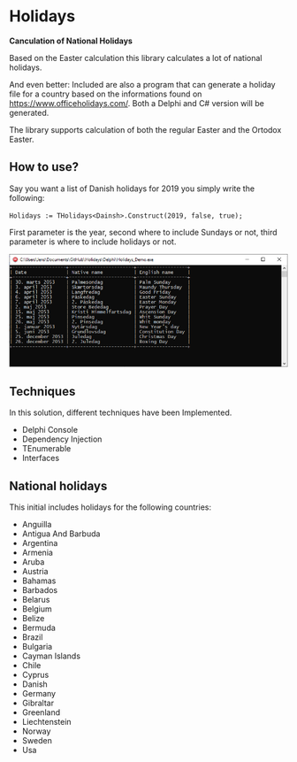 
# Holidays

**Canculation of National Holidays**

Based on the Easter calculation this library calculates a lot of national holidays. 

And even better: Included are also a program that can generate a holiday file for a country based on the informations found on  https://www.officeholidays.com/.  Both a  Delphi and C# version will be generated. 

The library supports calculation of both the regular Easter and the Ortodox Easter. 

## How to use?

Say you want a list of Danish holidays for 2019 you simply write the following: 

`Holidays := THolidays<Dainsh>.Construct(2019, false, true);`

First parameter is the year, second where to include Sundays or not, third parameter is where to include holidays or not. 

![Danish Holidays 2019](https://github.com/JensBorrisholt/Holidays/blob/master/DanishHolidays2019.png "Danish Holidays 2019")

## Techniques

In this solution, different techniques have been Implemented.

- Delphi Console
- Dependency Injection
- TEnumerable
- Interfaces

## National holidays

This initial includes holidays for the following countries:

- Anguilla
- Antigua And Barbuda
- Argentina
- Armenia
- Aruba
- Austria
- Bahamas
- Barbados
- Belarus
- Belgium
- Belize
- Bermuda
- Brazil
- Bulgaria
- Cayman Islands
- Chile
- Cyprus
- Danish
- Germany
- Gibraltar
- Greenland
- Liechtenstein
- Norway
- Sweden
- Usa

